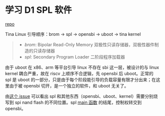﻿# 学习 D1 SPL 软件

[repo](https://github.com/smaeul/sun20i_d1_spl)

Tina Linux 引导顺序：brom -> spl -> opensbi -> uboot -> tina kernel

> - *brom*: Bipolar Read-Only Memory 双极性只读存储器，双极性器件制造的只读存储器
> - *spl*: Secondary Program Loader 二阶段程序加载器

由于 uboot 在 x86、arm 等平台引导 linux 不存在 sbi 这一层，被设计的与 linux kernel 耦合严重，故在 riscv 上顺序不合逻辑，先 opensbi 后 uboot。正常的 spl 是 uboot 的一部分，只是由于每个阶段能引导的负载容量有限才分出来；在这里由于被 opensbi 切开，是一个独立的软件，和 uboot 无关了。

由[这个 issue](https://github.com/smaeul/sun20i_d1_spl/issues/3) 可以看出 spl 和其他东西（opensbi、uboot、kernel）需要分别烧写到 spi nand flash 的不同位置。spl [main 函数](https://github.com/smaeul/sun20i_d1_spl/blob/mainline/nboot/main/boot0_main.c) 的结尾，控制权转交到 opensbi。
